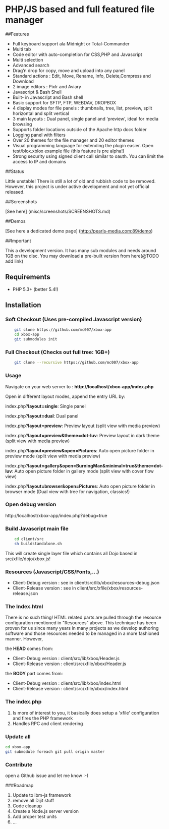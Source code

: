 PHP/JS based and full featured file manager
===========================================

##Features
 
 - Full keyboard support ala Midnight or Total-Commander 
 - Multi tab 
 - Code editor with auto-completion for CSS,PHP and Javascript 
 - Multi selection
 - Advanced search
 - Drag’n drop for copy, move and upload into any panel
 - Standard actions : Edit, Move, Rename, Info, Delete,Compress and Download
 - 2 image editors : Pixlr and Aviary
 - Javascript & Bash Shell
 - Built- in Javascript and Bash shell
 - Basic support for SFTP, FTP, WEBDAV, DROPBOX
 - 4 display modes for file panels : thumbnails, tree, list, preview, split horizontal and split vertical
 - 3 main layouts : Dual panel, single panel and ‘preview’, ideal for media browsing
 - Supports folder locations outside of the Apache http docs folder
 - Logging panel with filters
 - Over 20 themes for the file manager and 20 editor themes
 - Visual programming language for extending the plugin easier. Open test/blox.xblox example file (this feature is pre alpha!)
 - Strong security using signed client call similar to oauth. You can limit the access to IP and domains

##Status

Little unstable! There is still a lot of old and rubbish code to be removed. However, this project is under active development and not yet official released.


##Screenshots

[See here] (misc/screenshots/SCREENSHOTS.md)

##Demos

[See here a dedicated demo page] (http://pearls-media.com:89/demo)


##Important

This a development version. It has many sub modules and needs around 1GB on the disc. You may download a pre-built version from here(@TODO add link) 

## Requirements 

- PHP 5.3+ (better 5.4!)

## Installation 

### Soft Checkout (Uses pre-compiled Javascript version)

``` bash 
    git clone https://github.com/mc007/xbox-app
    cd xbox-app
    git submodules init
```

### Full Checkout (Checks out full tree: 1GB+)

``` bash 
    git clone --recursive https://github.com/mc007/xbox-app    
```

### Usage
Navigate on your web server to : **http://localhost/xbox-app/index.php**

Open in different layout modes, append the entry URL by: 

index.php?**layout=single**: Single panel

index.php?**layout=dual**: Dual panel

index.php?**layout=preview**:  Preview layout (split view with media preview)

index.php?**layout=preview&theme=dot-luv**: Preview layout in dark theme (split view with media preview)

index.php?**layout=preview&open=Pictures**: Auto open picture folder in preview mode (split view with media preview)

index.php?**layout=gallery&open=BurningMan&minimal=true&theme=dot-luv**: Auto open picture folder in gallery mode (split view with cover flow view)

index.php?**layout=browser&open=Pictures**: Auto open picture folder in browser mode (Dual view with tree for navigation, classics!)

  
### Open debug version 

http://localhost/xbox-app/index.php?debug=true

### Build Javascript main file

``` bash
    cd client/src
    sh buildstandalone.sh    
```
This will create single layer file which contains all Dojo based in src/xfile/dojo/xbox.js!

### Resources (Javascript/CSS/Fonts,...)
- Client-Debug version : see in client/src/lib/xbox/resources-debug.json
- Client-Release version : see in client/src/xfile/xbox/resources-release.json

### The Index.html
There is no such thing! HTML related parts are pulled through the resource configuration mentioned in "Resources" above.
This technique has been proven for us since many years in many projects as we develop authoring software and those resources
needed to be managed in a more fashioned manner. However,

the **HEAD** comes from:
- Client-Debug version : client/src/lib/xbox/Header.js
- Client-Release version : client/src/xfile/xbox/Header.js

the **BODY** part comes from:

- Client-Debug version : client/src/lib/xbox/index.html
- Client-Release version : client/src/xfile/xbox/index.html

### The index.php

 1. Is more of interest to you, it basically does setup a 'xfile' configuration and fires the PHP framework
 2. Handles RPC and client rendering


### Update all
``` bash
cd xbox-app
git submodule foreach git pull origin master
```

### Contribute
open a Github issue and let me know :-)

###Roadmap
1. Update to ibm-js framework
2. remove all Dijit stuff
3. Code cleanup
4. Create a Node.js server version
5. Add proper test units 
6. ...
